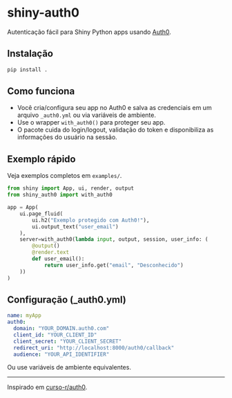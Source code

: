 # shiny-auth0

Autenticação fácil para Shiny Python apps usando [Auth0](https://auth0.com/).

## Instalação

```bash
pip install .
```

## Como funciona

- Você cria/configura seu app no Auth0 e salva as credenciais em um arquivo `_auth0.yml` ou via variáveis de ambiente.
- Use o wrapper `with_auth0()` para proteger seu app.
- O pacote cuida do login/logout, validação do token e disponibiliza as informações do usuário na sessão.

## Exemplo rápido

Veja exemplos completos em `examples/`.

```python
from shiny import App, ui, render, output
from shiny_auth0 import with_auth0

app = App(
    ui.page_fluid(
        ui.h2("Exemplo protegido com Auth0!"),
        ui.output_text("user_email")
    ),
    server=with_auth0(lambda input, output, session, user_info: (
        @output()
        @render.text
        def user_email():
            return user_info.get("email", "Desconhecido")
    ))
)
```

## Configuração (_auth0.yml)

```yaml
name: myApp
auth0:
  domain: "YOUR_DOMAIN.auth0.com"
  client_id: "YOUR_CLIENT_ID"
  client_secret: "YOUR_CLIENT_SECRET"
  redirect_uri: "http://localhost:8000/auth0/callback"
  audience: "YOUR_API_IDENTIFIER"
```

Ou use variáveis de ambiente equivalentes.

---
Inspirado em [curso-r/auth0](https://github.com/curso-r/auth0).
